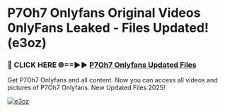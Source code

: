 # P7Oh7 Onlyfans Original Videos 0nlyFans Leaked - Files Updated! (e3oz)

<h3>🔴 CLICK HERE 🌐==►► <a href="https://tinyurl.com/ms9xzufz" rel="nofollow">P7Oh7 Onlyfans Updated Files</a></h3>

Get P7Oh7 Onlyfans and all content. Now you can access all videos and pictures of P7Oh7 Onlyfans. New Updated Files 2025!

[![e3oz](https://i.imgur.com/PQ7UWWw.gif)](https://tinyurl.com/ms9xzufz)
